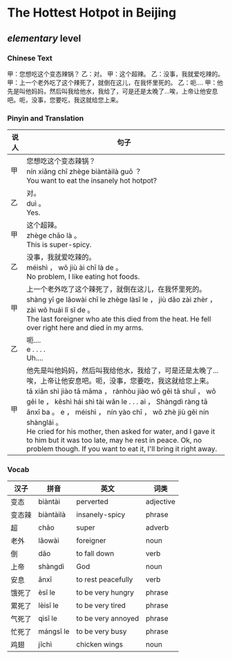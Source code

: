 # The Hottest Hotpot in Beijing
## *elementary* level

### Chinese Text
甲：您想吃这个变态辣锅？
乙：对。
甲：这个超辣。
乙：没事，我就爱吃辣的。
甲：上一个老外吃了这个辣死了，就倒在这儿，在我怀里死的。
乙：呃....
甲：他先是叫他妈妈，然后叫我给他水，我给了，可是还是太晚了...唉，上帝让他安息吧。呃，没事，您要吃，我这就给您上来。

### Pinyin and Translation
|说人|句子|
|----|----|
|甲|您想吃这个变态辣锅？<br />nín xiǎng chī zhège biàntàilà guō ？<br />You want to eat the insanely hot hotpot?|
|乙|对。<br />duì 。<br />Yes.|
|甲|这个超辣。<br />zhège chāo là 。<br />This is super-spicy.|
|乙|没事，我就爱吃辣的。<br />méishì ， wǒ jiù ài chī là de 。<br />No problem, I like eating hot foods.|
|甲|上一个老外吃了这个辣死了，就倒在这儿，在我怀里死的。<br />shàng yī ge lǎowài chī le zhège làsǐ le ， jiù dǎo zài zhèr ， zài wǒ huái lǐ sǐ de 。<br />The last foreigner who ate this died from the heat. He fell over right here and died in my arms.|
|乙|呃....<br />e . . . .<br />Uh....|
|甲|他先是叫他妈妈，然后叫我给他水，我给了，可是还是太晚了...唉，上帝让他安息吧。呃，没事，您要吃，我这就给您上来。<br />tā xiān shì jiào tā māma ， ránhòu jiào wǒ gěi tā shuǐ ， wǒ gěi le ， kěshì hái shì tài wǎn le . . . ai ， Shàngdì ràng tā ānxī ba 。 e ， méishì ， nín yào chī ， wǒ zhè jiù gěi nín shànglái 。<br />He cried for his mother, then asked for water, and I gave it to him but it was too late, may he rest in peace. Ok, no problem though. If you want to eat it, I'll bring it right away.|
### Vocab
|汉子|拼音|英文|词类|
|----|----|----|----|
|变态|biàntài|perverted|adjective|
|变态辣|biàntàilà|insanely-spicy|phrase|
|超|chāo|super|adverb|
|老外|lǎowài|foreigner|noun|
|倒|dǎo|to fall down|verb|
|上帝|shàngdì|God|noun|
|安息|ānxī|to rest peacefully|verb|
|饿死了|èsǐ le|to be very hungry|phrase|
|累死了|lèisǐ le|to be very tired|phrase|
|气死了|qìsǐ le|to be very annoyed|phrase|
|忙死了|mángsǐ le|to be very busy|phrase|
|鸡翅|jīchì|chicken wings|noun|